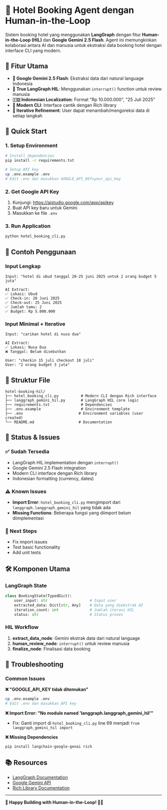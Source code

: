 # 🏨 Hotel Booking Agent dengan Human-in-the-Loop

Sistem booking hotel yang menggunakan **LangGraph** dengan fitur **Human-in-the-Loop (HIL)** dan **Google Gemini 2.5 Flash**. Agent ini memungkinkan kolaborasi antara AI dan manusia untuk ekstraksi data booking hotel dengan interface CLI yang modern.

## 🌟 Fitur Utama

- **🤖 Google Gemini 2.5 Flash**: Ekstraksi data dari natural language Indonesia
- **👤 True LangGraph HIL**: Menggunakan `interrupt()` function untuk review manusia
- **🇮🇩 Indonesian Localization**: Format "Rp 10.000.000", "25 Juli 2025"
- **🎨 Modern CLI**: Interface cantik dengan Rich library
- **🔄 Iterative Refinement**: User dapat menambah/mengoreksi data di setiap langkah

## 🚀 Quick Start

### 1. Setup Environment
```bash
# Install dependencies
pip install -r requirements.txt

# Setup API key
cp .env.example .env
# Edit .env dan masukkan GOOGLE_API_KEY=your_api_key
```

### 2. Get Google API Key
1. Kunjungi: https://aistudio.google.com/app/apikey
2. Buat API key baru untuk Gemini
3. Masukkan ke file `.env`

### 3. Run Application
```bash
python hotel_booking_cli.py
```

## 🎯 Contoh Penggunaan

### Input Lengkap
```
Input: "hotel di ubud tanggal 20-25 juni 2025 untuk 2 orang budget 5 juta"

AI Extract:
✅ Lokasi: Ubud
✅ Check-in: 20 Juni 2025
✅ Check-out: 25 Juni 2025
✅ Jumlah tamu: 2
✅ Budget: Rp 5.000.000
```

### Input Minimal + Iterative
```
Input: "carikan hotel di nusa dua"

AI Extract:
✅ Lokasi: Nusa Dua
❌ Tanggal: Belum disebutkan

User: "checkin 15 juli checkout 18 juli"
User: "2 orang budget 3 juta"
```

## 📁 Struktur File

```
hotel-booking-hil/
├── hotel_booking_cli.py          # Modern CLI dengan Rich interface
├── langgraph_gemini_hil.py       # LangGraph HIL core logic
├── requirements.txt              # Dependencies
├── .env.example                  # Environment template
├── .env                         # Environment variables (user created)
└── README.md                    # Documentation
```

## 🔧 Status & Issues

### ✅ Sudah Tersedia
- LangGraph HIL implementation dengan `interrupt()`
- Google Gemini 2.5 Flash integration
- Modern CLI interface dengan Rich library
- Indonesian formatting (currency, dates)

### ⚠️ Known Issues
- **Import Error**: `hotel_booking_cli.py` mengimport dari `langgraph.langgraph_gemini_hil` yang tidak ada
- **Missing Functions**: Beberapa fungsi yang diimport belum diimplementasi

### 🚧 Next Steps
- Fix import issues
- Test basic functionality
- Add unit tests

## 🛠️ Komponen Utama

### LangGraph State
```python
class BookingState(TypedDict):
    user_input: str                   # Input user
    extracted_data: Dict[str, Any]    # Data yang diekstrak AI
    iteration_count: int              # Jumlah iterasi HIL
    status: str                       # Status proses
```

### HIL Workflow
1. **extract_data_node**: Gemini ekstrak data dari natural language
2. **human_review_node**: `interrupt()` untuk review manusia
3. **finalize_node**: Finalisasi data booking

## 🔧 Troubleshooting

### Common Issues

**❌ "GOOGLE_API_KEY tidak ditemukan"**
```bash
cp .env.example .env
# Edit .env dan masukkan API key
```

**❌ Import Error: "No module named 'langgraph.langgraph_gemini_hil'"**
- Fix: Ganti import di `hotel_booking_cli.py` line 69 menjadi `from langgraph_gemini_hil import`

**❌ Missing Dependencies**
```bash
pip install langchain-google-genai rich
```

## 📚 Resources

- [LangGraph Documentation](https://langchain-ai.github.io/langgraph/)
- [Google Gemini API](https://makersuite.google.com/app/apikey)
- [Rich Library Documentation](https://rich.readthedocs.io/)

---

**🎉 Happy Building with Human-in-the-Loop! 🏨✨**
